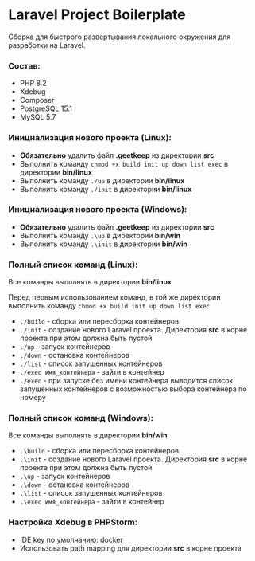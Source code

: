 # Laravel Project Boilerplate
Сборка для быстрого развертывания локального окружения для разработки на Laravel.

### Состав:
* PHP 8.2
* Xdebug
* Composer
* PostgreSQL 15.1
* MySQL 5.7

### Инициализация нового проекта (Linux):
* **Обязательно** удалить файл **.geetkeep** из директории **src**
* Выполнить команду ```chmod +x build init up down list exec``` в директории **bin/linux**
* Выполнить команду ```./up``` в директории **bin/linux** 
* Выполнить команду ```./init``` в директории **bin/linux**

### Инициализация нового проекта (Windows):
* **Обязательно** удалить файл **.geetkeep** из директории **src**
* Выполнить команду ```.\up``` в директории **bin/win**
* Выполнить команду ```.\init``` в директории **bin/win**

### Полный список команд (Linux):
Все команды выполнять в директории **bin/linux**

Перед первым использованием команд, в той же директории выполнить команду
```chmod +x build init up down list exec```

* ```./build``` - сборка или пересборка контейнеров
* ```./init``` - создание нового Laravel проекта. Директория **src** в корне проекта при этом должна быть пустой
* ```./up``` - запуск контейнеров 
* ```./down``` - остановка контейнеров 
* ```./list``` - список запущенных контейнеров 
* ```./exec имя_контейнера``` - зайти в контейнер 
* ```./exec``` - при запуске без имени контейнера выводится список запущенных контейнеров с возможностью выбора контейнера по номеру

### Полный список команд (Windows):
Все команды выполнять в директории **bin/win**

* ```.\build``` - сборка или пересборка контейнеров
* ```.\init``` - создание нового Laravel проекта. Директория **src** в корне проекта при этом должна быть пустой
* ```.\up``` - запуск контейнеров
* ```.\down``` - остановка контейнеров 
* ```.\list``` - список запущенных контейнеров
* ```.\exec имя_контейнера``` - зайти в контейнер

### Настройка Xdebug в PHPStorm:
* IDE key по умолчанию: docker
* Использовать path mapping для директории **src** в корне проекта
